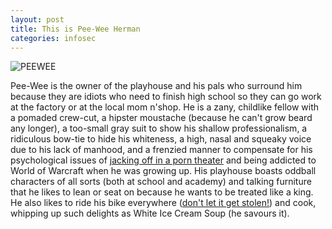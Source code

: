 ```yaml
---
layout: post
title: This is Pee-Wee Herman
categories: infosec
---
```


![PEEWEE](https://dcgc.io/pee-wee.png)

Pee-Wee is the owner of the playhouse and his pals who surround him because they are idiots who need to finish high school so they can go work at the factory or at the local mom n'shop. He is a zany, childlike fellow with a pomaded crew-cut, a hipster moustache (because he can't grow beard any longer), a too-small gray suit to show his shallow professionalism, a ridiculous bow-tie to hide his whiteness, a high, nasal and squeaky voice due to his lack of manhood, and a frenzied manner to compensate for his psychological issues of [jacking off in a porn theater](https://www.youtube.com/watch?v=XCj09U1qZ2I) and being addicted to World of Warcraft when he was growing up. His playhouse boasts oddball characters of all sorts (both at school and academy) and talking furniture that he likes to lean or seat on because he wants to be treated like a king. He also likes to ride his bike everywhere ([don't let it get stolen!](https://www.youtube.com/watch?v=aHxScvu4YpE)) and cook, whipping up such delights as White Ice Cream Soup (he savours it).

